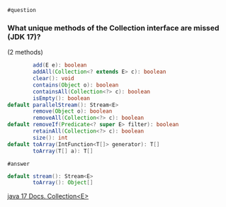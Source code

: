 `#question`
### What unique methods of the Collection interface  are missed (JDK 17)?
(2 methods)
```java
        add(E e): boolean
        addAll(Collection<? extends E> c): boolean
        clear(): void
        contains(Object o): boolean
        containsAll(Collection<?> c): boolean
        isEmpty(): boolean
default parallelStream(): Stream<E>
        remove(Object o): boolean
        removeAll(Collection<?> c): boolean
default removeIf(Predicate<? super E> filter): boolean
        retainAll(Collection<?> c): boolean
        size(): int
default toArray(IntFunction<T[]> generator): T[]
        toArray(T[] a): T[]
```
`#answer`
```java
default stream(): Stream<E>
        toArray(): Object[]
```
[java 17 Docs. Collection\<E\>](https://docs.oracle.com/en/java/javase/17/docs/api/java.base/java/util/Collection.html)